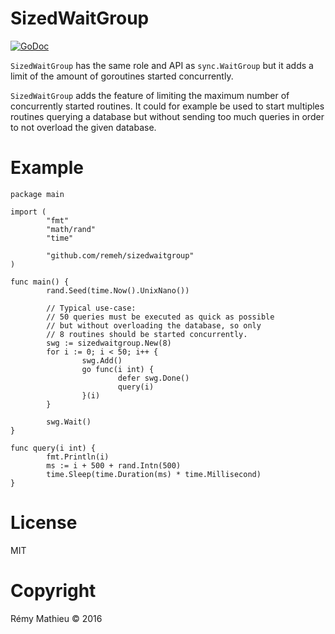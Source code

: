 # SizedWaitGroup

[![GoDoc](https://godoc.org/github.com/remeh/sizedwaitgroup?status.svg)](https://godoc.org/github.com/remeh/sizedwaitgroup)

`SizedWaitGroup` has the same role and API as `sync.WaitGroup` but it adds a limit of the amount of goroutines started concurrently.

`SizedWaitGroup` adds the feature of limiting the maximum number of concurrently started routines. It could for example be used to start multiples routines querying a database but without sending too much queries in order to not overload the given database.

# Example

```
package main

import (
        "fmt"
        "math/rand"
        "time"

        "github.com/remeh/sizedwaitgroup"
)

func main() {
        rand.Seed(time.Now().UnixNano())

        // Typical use-case:
        // 50 queries must be executed as quick as possible
        // but without overloading the database, so only
        // 8 routines should be started concurrently.
        swg := sizedwaitgroup.New(8)
        for i := 0; i < 50; i++ {
                swg.Add()
                go func(i int) {
                        defer swg.Done()
                        query(i)
                }(i)
        }

        swg.Wait()
}

func query(i int) {
        fmt.Println(i)
        ms := i + 500 + rand.Intn(500)
        time.Sleep(time.Duration(ms) * time.Millisecond)
}
```

# License

MIT

# Copyright

Rémy Mathieu © 2016
